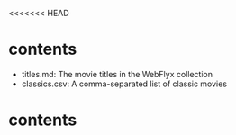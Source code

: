 <<<<<<< HEAD
# contents

* titles.md: The movie titles in the WebFlyx collection
* classics.csv: A comma-separated list of classic movies
# contents
